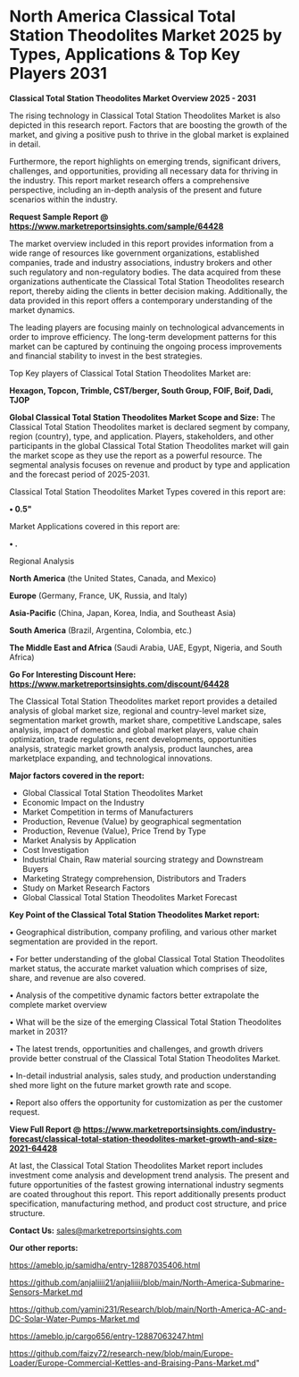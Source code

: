 # North America Classical Total Station Theodolites Market 2025 by Types, Applications & Top Key Players 2031

<Strong> Classical Total Station Theodolites Market Overview 2025 - 2031</strong>

The rising technology in Classical Total Station Theodolites Market is also depicted in this research report. Factors that are boosting the growth of the market, and giving a positive push to thrive in the global market is explained in detail.

Furthermore, the report highlights on emerging trends, significant drivers, challenges, and opportunities, providing all necessary data for thriving in the industry. This report market research offers a comprehensive perspective, including an in-depth analysis of the present and future scenarios within the industry.

<strong>Request Sample Report @ <a href=https://www.marketreportsinsights.com/sample/64428>https://www.marketreportsinsights.com/sample/64428</a></strong>

The market overview included in this report provides information from a wide range of resources like government organizations, established companies, trade and industry associations, industry brokers and other such regulatory and non-regulatory bodies. The data acquired from these organizations authenticate the Classical Total Station Theodolites research report, thereby aiding the clients in better decision making. Additionally, the data provided in this report offers a contemporary understanding of the market dynamics.

The leading players are focusing mainly on technological advancements in order to improve efficiency. The long-term development patterns for this market can be captured by continuing the ongoing process improvements and financial stability to invest in the best strategies.

Top Key players of Classical Total Station Theodolites Market are:

<strong>Hexagon, Topcon, Trimble, CST/berger, South Group, FOIF, Boif, Dadi, TJOP</strong>

<strong><b>Global Classical Total Station Theodolites Market Scope and Size:</b></strong>
The Classical Total Station Theodolites market is declared segment by company, region (country), type, and application. Players, stakeholders, and other participants in the global Classical Total Station Theodolites market will gain the market scope as they use the report as a powerful resource. The segmental analysis focuses on revenue and product by type and application and the forecast period of 2025-2031.

Classical Total Station Theodolites Market Types covered in this report are:

<strong>• 0.5&#34;</strong>

Market Applications covered in this report are:

<strong>• .</strong> 

Regional Analysis

<strong>North America</strong> (the United States, Canada, and Mexico)

<strong>Europe</strong> (Germany, France, UK, Russia, and Italy)

<strong>Asia-Pacific</strong> (China, Japan, Korea, India, and Southeast Asia)

<strong>South America</strong> (Brazil, Argentina, Colombia, etc.)

<strong>The Middle East and Africa</strong> (Saudi Arabia, UAE, Egypt, Nigeria, and South Africa)

<strong>Go For Interesting Discount Here: <a href=https://www.marketreportsinsights.com/discount/64428>https://www.marketreportsinsights.com/discount/64428</a></strong>

The Classical Total Station Theodolites market report provides a detailed analysis of global market size, regional and country-level market size, segmentation market growth, market share, competitive Landscape, sales analysis, impact of domestic and global market players, value chain optimization, trade regulations, recent developments, opportunities analysis, strategic market growth analysis, product launches, area marketplace expanding, and technological innovations.

<strong><b>Major factors covered in the report:</b></strong>
<ul>
  <li>Global Classical Total Station Theodolites Market </li>
  <li>Economic Impact on the Industry</li>
  <li>Market Competition in terms of Manufacturers</li>
  <li>Production, Revenue (Value) by geographical segmentation</li>
  <li>Production, Revenue (Value), Price Trend by Type</li>
  <li>Market Analysis by Application</li>
  <li>Cost Investigation</li>
  <li>Industrial Chain, Raw material sourcing strategy and Downstream Buyers</li>
  <li>Marketing Strategy comprehension, Distributors and Traders</li>
  <li>Study on Market Research Factors</li>
  <li>Global Classical Total Station Theodolites Market Forecast</li>
</ul>

<strong><b>Key Point of the Classical Total Station Theodolites Market report:</b></strong>

• Geographical distribution, company profiling, and various other market segmentation are provided in the report.

• For better understanding of the global Classical Total Station Theodolites market status, the accurate market valuation which comprises of size, share, and revenue are also covered.

• Analysis of the competitive dynamic factors better extrapolate the complete market overview

• What will be the size of the emerging Classical Total Station Theodolites market in 2031?

• The latest trends, opportunities and challenges, and growth drivers provide better construal of the Classical Total Station Theodolites Market.

• In-detail industrial analysis, sales study, and production understanding shed more light on the future market growth rate and scope.

• Report also offers the opportunity for customization as per the customer request.

<strong><b>View Full Report @ <a href=https://www.marketreportsinsights.com/industry-forecast/classical-total-station-theodolites-market-growth-and-size-2021-64428>https://www.marketreportsinsights.com/industry-forecast/classical-total-station-theodolites-market-growth-and-size-2021-64428</a></b></strong>


At last, the Classical Total Station Theodolites Market report includes investment come analysis and development trend analysis. The present and future opportunities of the fastest growing international industry segments are coated throughout this report. This report additionally presents product specification, manufacturing method, and product cost structure, and price structure.

<strong>Contact Us:</strong>
sales@marketreportsinsights.com

<strong>Our other reports:</strong>

<a href=https://ameblo.jp/samidha/entry-12887035406.html>https://ameblo.jp/samidha/entry-12887035406.html</a>

<a href=https://github.com/anjaliiii21/anjaliiii/blob/main/North-America-Submarine-Sensors-Market.md>https://github.com/anjaliiii21/anjaliiii/blob/main/North-America-Submarine-Sensors-Market.md</a>

<a href=https://github.com/yamini231/Research/blob/main/North-America-AC-and-DC-Solar-Water-Pumps-Market.md>https://github.com/yamini231/Research/blob/main/North-America-AC-and-DC-Solar-Water-Pumps-Market.md</a>

<a href=https://ameblo.jp/cargo656/entry-12887063247.html>https://ameblo.jp/cargo656/entry-12887063247.html</a>

<a href=https://github.com/faizy72/research-new/blob/main/Europe-Loader/Europe-Commercial-Kettles-and-Braising-Pans-Market.md>https://github.com/faizy72/research-new/blob/main/Europe-Loader/Europe-Commercial-Kettles-and-Braising-Pans-Market.md</a>"
